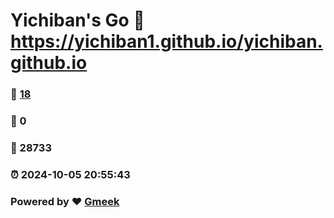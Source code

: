 # Yichiban's Go :link: https://yichiban1.github.io/yichiban.github.io 
### :page_facing_up: [18](https://yichiban1.github.io/yichiban.github.io/tag.html) 
### :speech_balloon: 0 
### :hibiscus: 28733 
### :alarm_clock: 2024-10-05 20:55:43 
### Powered by :heart: [Gmeek](https://github.com/Meekdai/Gmeek)
